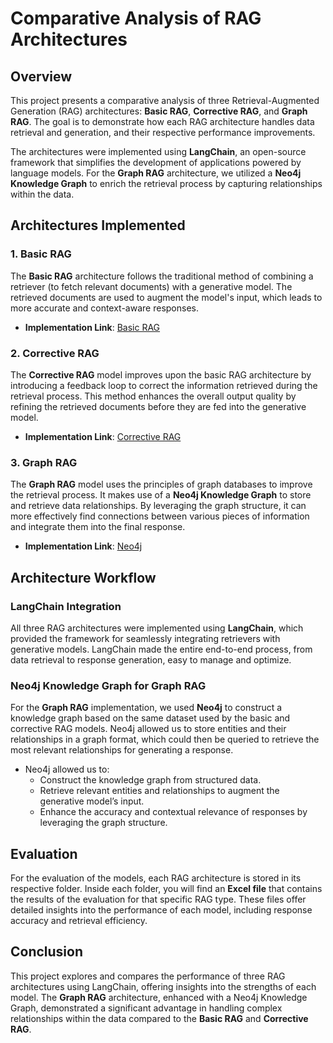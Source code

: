 # Comparative Analysis of RAG Architectures

## Overview

This project presents a comparative analysis of three Retrieval-Augmented Generation (RAG) architectures: **Basic RAG**, **Corrective RAG**, and **Graph RAG**. The goal is to demonstrate how each RAG architecture handles data retrieval and generation, and their respective performance improvements. 

The architectures were implemented using **LangChain**, an open-source framework that simplifies the development of applications powered by language models. For the **Graph RAG** architecture, we utilized a **Neo4j Knowledge Graph** to enrich the retrieval process by capturing relationships within the data.

## Architectures Implemented

### 1. **Basic RAG**

The **Basic RAG** architecture follows the traditional method of combining a retriever (to fetch relevant documents) with a generative model. The retrieved documents are used to augment the model's input, which leads to more accurate and context-aware responses.

- **Implementation Link**: [Basic RAG](https://python.langchain.com/docs/concepts/rag/)

### 2. **Corrective RAG**

The **Corrective RAG** model improves upon the basic RAG architecture by introducing a feedback loop to correct the information retrieved during the retrieval process. This method enhances the overall output quality by refining the retrieved documents before they are fed into the generative model.

- **Implementation Link**: [Corrective RAG](https://langchain-ai.github.io/langgraph/tutorials/rag/langgraph_crag/)

### 3. **Graph RAG**

The **Graph RAG** model uses the principles of graph databases to improve the retrieval process. It makes use of a **Neo4j Knowledge Graph** to store and retrieve data relationships. By leveraging the graph structure, it can more effectively find connections between various pieces of information and integrate them into the final response.

- **Implementation Link**: [Neo4j](https://neo4j.com/blog/developer/neo4j-graphrag-workflow-langchain-langgraph/)

## Architecture Workflow

### LangChain Integration

All three RAG architectures were implemented using **LangChain**, which provided the framework for seamlessly integrating retrievers with generative models. LangChain made the entire end-to-end process, from data retrieval to response generation, easy to manage and optimize.

### Neo4j Knowledge Graph for Graph RAG

For the **Graph RAG** implementation, we used **Neo4j** to construct a knowledge graph based on the same dataset used by the basic and corrective RAG models. Neo4j allowed us to store entities and their relationships in a graph format, which could then be queried to retrieve the most relevant relationships for generating a response.

- Neo4j allowed us to:
  - Construct the knowledge graph from structured data.
  - Retrieve relevant entities and relationships to augment the generative model’s input.
  - Enhance the accuracy and contextual relevance of responses by leveraging the graph structure.

## Evaluation

For the evaluation of the models, each RAG architecture is stored in its respective folder. Inside each folder, you will find an **Excel file** that contains the results of the evaluation for that specific RAG type. These files offer detailed insights into the performance of each model, including response accuracy and retrieval efficiency.

## Conclusion

This project explores and compares the performance of three RAG architectures using LangChain, offering insights into the strengths of each model. The **Graph RAG** architecture, enhanced with a Neo4j Knowledge Graph, demonstrated a significant advantage in handling complex relationships within the data compared to the **Basic RAG** and **Corrective RAG**.
